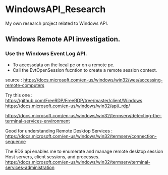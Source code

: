 # WindowsAPI_Research
My own research project related to Windows API.


## Windows Remote API investigation.

### Use the Windows Event Log API.
- To accessdata on the local pc or on a remote pc.
- Call the EvtOpenSession fucntion to create a remote session context. 



source : https://docs.microsoft.com/en-us/windows/win32/wes/accessing-remote-computers


Try this one : 
https://github.com/FreeRDP/FreeRDP/tree/master/client/Windows
https://docs.microsoft.com/en-us/windows/win32/api/_rdp/



https://docs.microsoft.com/en-us/windows/win32/termserv/detecting-the-terminal-services-environment



Good for understanding Remote Desktop Services : https://docs.microsoft.com/en-us/windows/win32/termserv/connection-sequence



The RDS api enables me to enumerate and manage remote desktop session Host servers, client sessions, and processes.
https://docs.microsoft.com/en-us/windows/win32/termserv/terminal-services-administration



